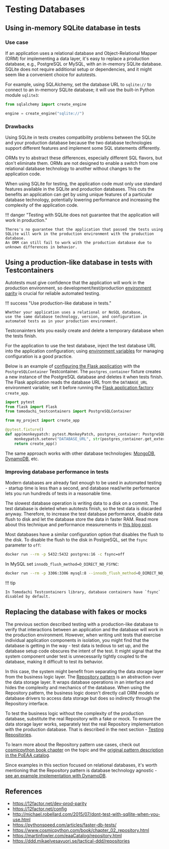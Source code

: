 # Testing Databases

## Using in-memory SQLite database in tests

### Use case

If an application uses a relational database and Object-Relational Mapper (ORM) for implementing a data layer,
it's easy to replace a production database, e.g., PostgreSQL or MySQL, with an in-memory SQLite database.
SQLite does not require additional setup or dependencies, and it might seem like a convenient choice for autotests.

For example, using SQLAlchemy, set the database URL to `sqlite://` to connect to an in-memory SQLite database;
it will use the built-in Python module `sqlite3`:

```py
from sqlalchemy import create_engine

engine = create_engine("sqlite://")
```

### Drawbacks

Using SQLite in tests creates compatibility problems between the SQLite and your production database
because the two database technologies support different features and implement some SQL statements differently.

ORMs try to abstract these differences, especially different SQL flavors, but don't eliminate them.
ORMs are not designed to enable a switch from one relational database technology to another without changes to the application code.

When using SQLite for testing, the application code must only use standard features available in the SQLite and production databases.
This cuts the benefits an application can get by using unique features of a particular database technology,
potentially lowering performance and increasing the complexity of the application code.

!!! danger "Testing with SQLite does not guarantee that the application will work in production."

    Theres's no guarantee that the application that passed the tests using SQLite will work in the production environment with the production database.
    An ORM can still fail to work with the production database due to unknown differences in behavior.

## Using a production-like database in tests with Testcontainers

Autotests must give confidence that the application will work in the production environment,
so development/test/production [environment parity](https://12factor.net/dev-prod-parity) is crucial for reliable automated testing.

!!! success "Use production-like database in tests."

    Whether your application uses a relational or NoSQL database,
    use the same database technology, version, and configuration in automated tests as in your production environment.

Testconainters lets you easily create and delete a temporary database when the tests finish.

For the application to use the test database, inject the test database URL into the application configuration;
using [environment variables](https://12factor.net/config) for managing configuration is a good practice.

Below is an example of [configuring the Flask application](https://flask.palletsprojects.com/en/3.0.x/testing/) with the `PostgreSQLContainer` Testcontainer.
The `postgres_container` fixture creates a new instance of the PostgreSQL database and deletes it when tests finish.
The Flask application reads the database URL from the `DATABASE_URL` environment variable;
set it before running the [Flask application factory](https://flask.palletsprojects.com/en/3.0.x/tutorial/factory/) `create_app`.

```py
import pytest
from flask import Flask
from tomodachi_testcontainers import PostgreSQLContainer

from my_project import create_app

@pytest.fixture()
def app(monkeypatch: pytest.MonkeyPatch, postgres_container: PostgreSQLContainer) -> Flask:
    monkeypatch.setenv("DATABASE_URL", str(postgres_container.get_external_url()))
    return create_app()
```

The same approach works with other database technologies: [MongoDB](https://hub.docker.com/_/mongo), [DynamoDB](https://hub.docker.com/r/localstack/localstack/), etc.

### Improving database performance in tests

Modern databases are already fast enough to be used in automated testing -
startup time is less than a second, and database read/write performance lets you run hundreds of tests in a reasonable time.

The slowest database operation is writing data to a disk on a commit.
The test database is deleted when autotests finish, so the test data is discarded anyway.
Therefore, to increase the test database performance, disable data flush to disk and let the database store the data in faster RAM.
Read more about this technique and performance measurements in [this blog post](https://pythonspeed.com/articles/faster-db-tests/).

Most databases have a similar configuration option that disables the flush to the disk.
To disable the flush to the disk in PostgreSQL, set the `fsync` parameter to `off`:

```sh
docker run --rm -p 5432:5432 postgres:16 -c fsync=off
```

In MySQL set `innodb_flush_method=O_DIRECT_NO_FSYNC`:

```sh
docker run --rm -p 3306:3306 mysql:8 --innodb_flush_method=O_DIRECT_NO_FSYNC
```

!!! tip

    In Tomodachi Testcontainers library, database containers have `fsync` disabled by default.

## Replacing the database with fakes or mocks

The previous section described testing with a production-like database to verify that interactions
between an application and the database will work in the production environment.
However, when writing unit tests that exercise individual application components in isolation,
you might find that the database is getting in the way - test data is tedious to set up, and the database setup code obscures the intent of the test.
It might signal that the system component under test is unnecessarily tightly coupled to the database, making it difficult to test its behavior.

In this case, the system might benefit from separating the data storage layer from the business logic layer.
The [Repository pattern](https://martinfowler.com/eaaCatalog/repository.html) is an abstraction over the data storage layer.
It wraps database operations in an interface and hides the complexity and mechanics of the database.
When using the Repository pattern, the business logic doesn't directly call ORM models or database drivers to access data storage
but does so indirectly through the Repository interface.

To test the business logic without the complexity of the production database, substitute the real Repository with a fake or mock.
To ensure the data storage layer works, separately test the real Repository implementation with the production database.
That is described in the next section - [Testing Repositories](./testing-repositories.md).

To learn more about the Repository pattern use cases,
check out [cosmicpython book chapter](https://www.cosmicpython.com/book/chapter_02_repository.html) on the topic
and the [original pattern description in the PoEAA catalog](https://martinfowler.com/eaaCatalog/repository.html).

Since examples in this section focused on relational databases,
it's worth mentioning that the Repository pattern is database technology agnostic -
[see an example implementation with DynamoDB](https://ddd.mikaelvesavuori.se/tactical-ddd/repositories).

## References

- <https://12factor.net/dev-prod-parity>
- <https://12factor.net/config>
- <http://michael.robellard.com/2015/07/dont-test-with-sqllite-when-you-use.html>
- <https://pythonspeed.com/articles/faster-db-tests/>
- <https://www.cosmicpython.com/book/chapter_02_repository.html>
- <https://martinfowler.com/eaaCatalog/repository.html>
- <https://ddd.mikaelvesavuori.se/tactical-ddd/repositories>
